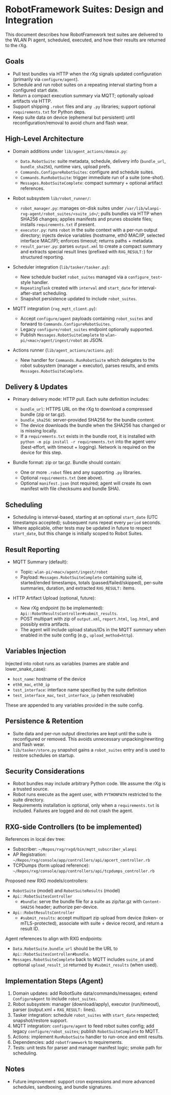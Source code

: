# RobotFramework Suites: Design and Integration

This document describes how RobotFramework test suites are delivered to the WLAN Pi agent, scheduled, executed, and how their results are returned to the rXg.

## Goals

- Pull test bundles via HTTP when the rXg signals updated configuration (primarily via `configure/agent`).
- Schedule and run robot suites on a repeating interval starting from a configured start date.
- Return a compact execution summary via MQTT; optionally upload artifacts via HTTP.
- Support shipping `.robot` files and any `.py` libraries; support optional `requirements.txt` for Python deps.
- Keep suite data on device (ephemeral but persistent) until reconfiguration/removal to avoid churn and flash wear.

## High-Level Architecture

- Domain additions under `lib/agent_actions/domain.py`:
  - `Data.RobotSuite`: suite metadata, schedule, delivery info (`bundle_url`, `bundle_sha256`), runtime vars, upload prefs.
  - `Commands.ConfigureRobotSuites`: configure and schedule suites.
  - `Commands.RunRobotSuite`: trigger immediate run of a suite (one-shot).
  - `Messages.RobotSuiteComplete`: compact summary + optional artifact references.

- Robot subsystem `lib/robot_runner/`:
  - `robot_manager.py`: manages on-disk suites under `/var/lib/wlanpi-rxg-agent/robot_suites/<suite_id>/`; pulls bundles via HTTP when SHA256 changes; applies manifests and prunes obsolete files; installs `requirements.txt` if present.
  - `executor.py`: runs `robot` in the suite context with a per-run output directory; injects device variables (hostname, eth0 MAC/IP, selected interface MAC/IP); enforces timeout; returns paths + metadata.
  - `result_parser.py`: parses `output.xml` to create a compact summary and extracts special result lines (prefixed with `RXG_RESULT:`) for structured reporting.

- Scheduler integration (`lib/tasker/tasker.py`):
  - New schedule bucket `robot_suites` managed via a `configure_test`-style handler.
  - `RepeatingTask` created with `interval` and `start_date` for interval-after-start scheduling.
  - Snapshot persistence updated to include `robot_suites`.

- MQTT integration (`rxg_mqtt_client.py`):
  - Accept `configure/agent` payloads containing `robot_suites` and forward to `Commands.ConfigureRobotSuites`.
  - Legacy `configure/robot_suites` endpoint optionally supported.
  - Publish `Messages.RobotSuiteComplete` to `wlan-pi/<mac>/agent/ingest/robot` as JSON.

- Actions runner (`lib/agent_actions/actions.py`):
  - New handler for `Commands.RunRobotSuite` which delegates to the robot subsystem (manager + executor), parses results, and emits `Messages.RobotSuiteComplete`.

## Delivery & Updates

- Primary delivery mode: HTTP pull. Each suite definition includes:
  - `bundle_url`: HTTPS URL on the rXg to download a compressed bundle (zip or tar.gz).
  - `bundle_sha256`: server-provided SHA256 for the bundle content.
  - The device downloads the bundle when the SHA256 has changed or is missing locally.
  - If a `requirements.txt` exists in the bundle root, it is installed with `python -m pip install -r requirements.txt` into the agent venv (best-effort, with timeout + logging). Network is required on the device for this step.

- Bundle format: zip or tar.gz. Bundle should contain:
  - One or more `.robot` files and any supporting `.py` libraries.
  - Optional `requirements.txt` (see above).
  - Optional `manifest.json` (not required; agent will create its own manifest with file checksums and bundle SHA).

## Scheduling

- Scheduling is interval-based, starting at an optional `start_date` (UTC timestamps accepted); subsequent runs repeat every `period` seconds.
- Where applicable, other tests may be updated in future to respect `start_date`, but this change is initially scoped to Robot Suites.

## Result Reporting

- MQTT Summary (default):
  - Topic: `wlan-pi/<mac>/agent/ingest/robot`
  - Payload: `Messages.RobotSuiteComplete` containing suite id, started/ended timestamps, totals (passed/failed/skipped), per-suite summaries, duration, and extracted `RXG_RESULT:` items.

- HTTP Artifact Upload (optional, future):
  - New rXg endpoint (to be implemented): `Api::RobotResultsController#submit_results`.
  - POST multipart with zip of `output.xml`, `report.html`, `log.html`, and possibly extra artifacts.
  - The agent will include upload status/IDs in the MQTT summary when enabled in the suite config (e.g., `upload_method=http`).

## Variables Injection

Injected into robot runs as variables (names are stable and lower_snake_case):

- `host_name`: hostname of the device
- `eth0_mac`, `eth0_ip`
- `test_interface`: interface name specified by the suite definition
- `test_interface_mac`, `test_interface_ip` (when resolvable)

These are appended to any variables provided in the suite config.

## Persistence & Retention

- Suite data and per-run output directories are kept until the suite is reconfigured or removed. This avoids unnecessary unpacking/rewriting and flash wear.
- `lib/tasker/store.py` snapshot gains a `robot_suites` entry and is used to restore schedules on startup.

## Security Considerations

- Robot bundles may include arbitrary Python code. We assume the rXg is a trusted source.
- Robot runs execute as the agent user, with `PYTHONPATH` restricted to the suite directory.
- Requirements installation is optional, only when a `requirements.txt` is included. Failures are logged and do not crash the agent.

## RXG-side Controllers (to be implemented)

References in local dev tree:
- Subscriber: `~/Repos/rxg/rxgd/bin/mqtt_subscriber_wlanpi`
- AP Registration: `~/Repos/rxg/console/app/controllers/api/apcert_controller.rb`
- TCPDumps (form upload reference): `~/Repos/rxg/console/app/controllers/api/tcpdumps_controller.rb`

Proposed new RXG models/controllers:
- `RobotSuite` (model) and `RobotSuiteResults` (model)
- `Api::RobotSuitesController`
  - `#bundle`: serve the bundle file for a suite as zip/tar.gz with `Content-SHA256` header; authorize per-device.
- `Api::RobotResultsController`
  - `#submit_results`: accept multipart zip upload from device (token- or mTLS-protected), associate with suite + device record, and return a result ID.

Agent references to align with RXG endpoints:
- `Data.RobotSuite.bundle_url` should be the URL to `Api::RobotSuitesController#bundle`.
- `Messages.RobotSuiteComplete` back to MQTT includes `suite_id` and optional `upload_result_id` returned by `#submit_results` (when used).

## Implementation Steps (Agent)

1. Domain updates: add RobotSuite data/commands/messages; extend `ConfigureAgent` to include `robot_suites`.
2. Robot subsystem: manager (download/apply), executor (run/timeout), parser (output.xml + `RXG_RESULT:` lines).
3. Tasker integration: schedule `robot_suites` with `start_date` respected; snapshot/restore support.
4. MQTT integration: `configure/agent` to feed robot suites config; add legacy `configure/robot_suites`; publish `RobotSuiteComplete` to MQTT.
5. Actions: implement `RunRobotSuite` handler to run-once and emit results.
6. Dependencies: add `robotframework` to requirements.
7. Tests: unit tests for parser and manager manifest logic; smoke path for scheduling.

## Notes

- Future improvement: support cron expressions and more advanced schedules, sandboxing, and bundle signatures.

